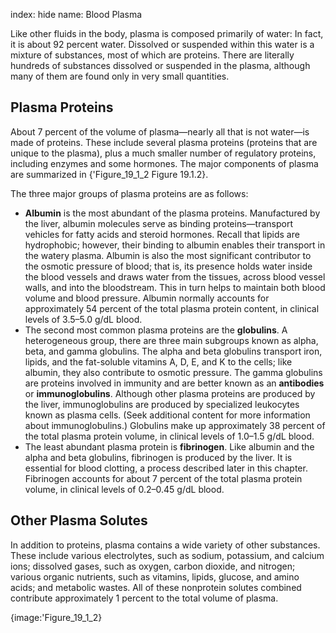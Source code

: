 index: hide
name: Blood Plasma

Like other fluids in the body, plasma is composed primarily of water: In fact, it is about 92 percent water. Dissolved or suspended within this water is a mixture of substances, most of which are proteins. There are literally hundreds of substances dissolved or suspended in the plasma, although many of them are found only in very small quantities.

## Plasma Proteins

About 7 percent of the volume of plasma—nearly all that is not water—is made of proteins. These include several plasma proteins (proteins that are unique to the plasma), plus a much smaller number of regulatory proteins, including enzymes and some hormones. The major components of plasma are summarized in {'Figure_19_1_2 Figure 19.1.2}.

The three major groups of plasma proteins are as follows:

  *  **Albumin** is the most abundant of the plasma proteins. Manufactured by the liver, albumin molecules serve as binding proteins—transport vehicles for fatty acids and steroid hormones. Recall that lipids are hydrophobic; however, their binding to albumin enables their transport in the watery plasma. Albumin is also the most significant contributor to the osmotic pressure of blood; that is, its presence holds water inside the blood vessels and draws water from the tissues, across blood vessel walls, and into the bloodstream. This in turn helps to maintain both blood volume and blood pressure. Albumin normally accounts for approximately 54 percent of the total plasma protein content, in clinical levels of 3.5–5.0 g/dL blood.
  * The second most common plasma proteins are the  **globulins**. A heterogeneous group, there are three main subgroups known as alpha, beta, and gamma globulins. The alpha and beta globulins transport iron, lipids, and the fat-soluble vitamins A, D, E, and K to the cells; like albumin, they also contribute to osmotic pressure. The gamma globulins are proteins involved in immunity and are better known as an  **antibodies** or  **immunoglobulins**. Although other plasma proteins are produced by the liver, immunoglobulins are produced by specialized leukocytes known as plasma cells. (Seek additional content for more information about immunoglobulins.) Globulins make up approximately 38 percent of the total plasma protein volume, in clinical levels of 1.0–1.5 g/dL blood.
  * The least abundant plasma protein is  **fibrinogen**. Like albumin and the alpha and beta globulins, fibrinogen is produced by the liver. It is essential for blood clotting, a process described later in this chapter. Fibrinogen accounts for about 7 percent of the total plasma protein volume, in clinical levels of 0.2–0.45 g/dL blood.

## Other Plasma Solutes

In addition to proteins, plasma contains a wide variety of other substances. These include various electrolytes, such as sodium, potassium, and calcium ions; dissolved gases, such as oxygen, carbon dioxide, and nitrogen; various organic nutrients, such as vitamins, lipids, glucose, and amino acids; and metabolic wastes. All of these nonprotein solutes combined contribute approximately 1 percent to the total volume of plasma.


{image:'Figure_19_1_2}
        
